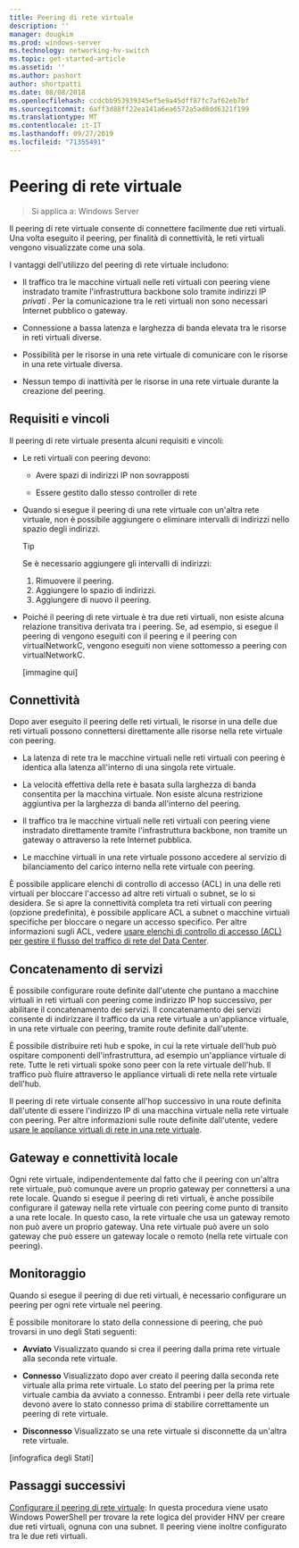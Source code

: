 ```yaml
---
title: Peering di rete virtuale
description: ''
manager: dougkim
ms.prod: windows-server
ms.technology: networking-hv-switch
ms.topic: get-started-article
ms.assetid: ''
ms.author: pashort
author: shortpatti
ms.date: 08/08/2018
ms.openlocfilehash: ccdcbb953939345ef5e9a45dff87fc7af62eb7bf
ms.sourcegitcommit: 6aff3d88ff22ea141a6ea6572a5ad8dd6321f199
ms.translationtype: MT
ms.contentlocale: it-IT
ms.lasthandoff: 09/27/2019
ms.locfileid: "71355491"
---
```

# <a name="virtual-network-peering"></a>Peering di rete virtuale

>Si applica a: Windows Server

Il peering di rete virtuale consente di connettere facilmente due reti virtuali. Una volta eseguito il peering, per finalità di connettività, le reti virtuali vengono visualizzate come una sola. 

I vantaggi dell'utilizzo del peering di rete virtuale includono:

-   Il traffico tra le macchine virtuali nelle reti virtuali con peering viene instradato tramite l'infrastruttura backbone solo tramite indirizzi IP *privati* . Per la comunicazione tra le reti virtuali non sono necessari Internet pubblico o gateway.

-   Connessione a bassa latenza e larghezza di banda elevata tra le risorse in reti virtuali diverse.

-   Possibilità per le risorse in una rete virtuale di comunicare con le risorse in una rete virtuale diversa.

-   Nessun tempo di inattività per le risorse in una rete virtuale durante la creazione del peering.

## <a name="requirements-and-constraints"></a>Requisiti e vincoli

Il peering di rete virtuale presenta alcuni requisiti e vincoli:

- Le reti virtuali con peering devono:

  -   Avere spazi di indirizzi IP non sovrapposti

  -   Essere gestito dallo stesso controller di rete

- Quando si esegue il peering di una rete virtuale con un'altra rete virtuale, non è possibile aggiungere o eliminare intervalli di indirizzi nello spazio degli indirizzi.

  >[!TIP]
  >Se è necessario aggiungere gli intervalli di indirizzi:<ol><li>Rimuovere il peering.</li><li>Aggiungere lo spazio di indirizzi.</li><li>Aggiungere di nuovo il peering.</li></ol>

- Poiché il peering di rete virtuale è tra due reti virtuali, non esiste alcuna relazione transitiva derivata tra i peering. Se, ad esempio, si esegue il peering di vengono eseguiti con il peering e il peering con virtualNetworkC, vengono eseguiti non viene sottomesso a peering con virtualNetworkC.

  [immagine qui]

## <a name="connectivity"></a>Connettività

Dopo aver eseguito il peering delle reti virtuali, le risorse in una delle due reti virtuali possono connettersi direttamente alle risorse nella rete virtuale con peering.

-   La latenza di rete tra le macchine virtuali nelle reti virtuali con peering è identica alla latenza all'interno di una singola rete virtuale.

-   La velocità effettiva della rete è basata sulla larghezza di banda consentita per la macchina virtuale. Non esiste alcuna restrizione aggiuntiva per la larghezza di banda all'interno del peering.

-   Il traffico tra le macchine virtuali nelle reti virtuali con peering viene instradato direttamente tramite l'infrastruttura backbone, non tramite un gateway o attraverso la rete Internet pubblica.

-   Le macchine virtuali in una rete virtuale possono accedere al servizio di bilanciamento del carico interno nella rete virtuale con peering.

È possibile applicare elenchi di controllo di accesso (ACL) in una delle reti virtuali per bloccare l'accesso ad altre reti virtuali o subnet, se lo si desidera. Se si apre la connettività completa tra reti virtuali con peering (opzione predefinita), è possibile applicare ACL a subnet o macchine virtuali specifiche per bloccare o negare un accesso specifico. Per altre informazioni sugli ACL, vedere [usare elenchi di controllo di accesso (ACL) per gestire il flusso del traffico di rete del Data Center](https://docs.microsoft.com/windows-server/networking/sdn/manage/use-acls-for-traffic-flow).

## <a name="service-chaining"></a>Concatenamento di servizi

È possibile configurare route definite dall'utente che puntano a macchine virtuali in reti virtuali con peering come indirizzo IP hop successivo, per abilitare il concatenamento dei servizi. Il concatenamento dei servizi consente di indirizzare il traffico da una rete virtuale a un'appliance virtuale, in una rete virtuale con peering, tramite route definite dall'utente.

È possibile distribuire reti hub e spoke, in cui la rete virtuale dell'hub può ospitare componenti dell'infrastruttura, ad esempio un'appliance virtuale di rete. Tutte le reti virtuali spoke sono peer con la rete virtuale dell'hub. Il traffico può fluire attraverso le appliance virtuali di rete nella rete virtuale dell'hub.

Il peering di rete virtuale consente all'hop successivo in una route definita dall'utente di essere l'indirizzo IP di una macchina virtuale nella rete virtuale con peering. Per altre informazioni sulle route definite dall'utente, vedere [usare le appliance virtuali di rete in una rete virtuale](https://docs.microsoft.com/windows-server/networking/sdn/manage/use-network-virtual-appliances-on-a-vn).

## <a name="gateways-and-on-premises-connectivity"></a>Gateway e connettività locale

Ogni rete virtuale, indipendentemente dal fatto che il peering con un'altra rete virtuale, può comunque avere un proprio gateway per connettersi a una rete locale. Quando si esegue il peering di reti virtuali, è anche possibile configurare il gateway nella rete virtuale con peering come punto di transito a una rete locale. In questo caso, la rete virtuale che usa un gateway remoto non può avere un proprio gateway. Una rete virtuale può avere un solo gateway che può essere un gateway locale o remoto (nella rete virtuale con peering).

## <a name="monitor"></a>Monitoraggio

Quando si esegue il peering di due reti virtuali, è necessario configurare un peering per ogni rete virtuale nel peering.

È possibile monitorare lo stato della connessione di peering, che può trovarsi in uno degli Stati seguenti:

-   **Avviato** Visualizzato quando si crea il peering dalla prima rete virtuale alla seconda rete virtuale.

-   **Connesso** Visualizzato dopo aver creato il peering dalla seconda rete virtuale alla prima rete virtuale. Lo stato del peering per la prima rete virtuale cambia da avviato a connesso. Entrambi i peer della rete virtuale devono avere lo stato connesso prima di stabilire correttamente un peering di rete virtuale.

-   **Disconnesso** Visualizzato se una rete virtuale si disconnette da un'altra rete virtuale.

[infografica degli Stati]

## <a name="next-steps"></a>Passaggi successivi
[Configurare il peering di rete virtuale](sdn-configure-vnet-peering.md): In questa procedura viene usato Windows PowerShell per trovare la rete logica del provider HNV per creare due reti virtuali, ognuna con una subnet. Il peering viene inoltre configurato tra le due reti virtuali.

